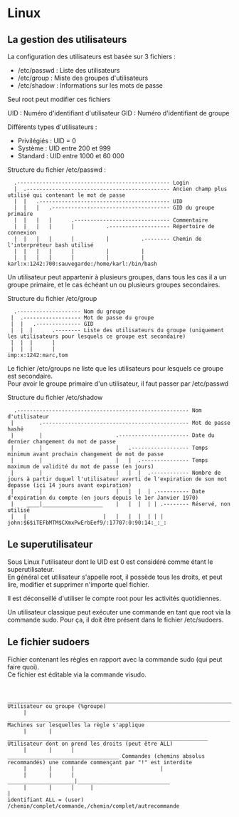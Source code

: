 # Linux

## La gestion des utilisateurs

La configuration des utilisateurs est basée sur 3 fichiers :
- /etc/passwd : Liste des utilisateurs
- /etc/group : Miste des groupes d'utilisateurs
- /etc/shadow : Informations sur les mots de passe

Seul root peut modifier ces fichiers

UID : Numéro d'identifiant d'utilisateur
GID : Numéro d'identifiant de groupe

Différents types d'utilisateurs :
- Privilégiés : UID = 0
- Système : UID entre 200 et 999
- Standard : UID entre 1000 et 60 000

Structure du fichier /etc/passwd :
```
  .------------------------------------------------ Login
  |  .--------------------------------------------- Ancien champ plus utilisé qui contenant le mot de passe
  |  |   .----------------------------------------- UID
  |  |   |   .------------------------------------- GID du groupe primaire
  |  |   |   |      .------------------------------ Commentaire
  |  |   |   |      |          .------------------- Répertoire de connexion
  |  |   |   |      |          |          .-------- Chemin de l'interpréteur bash utilisé
  |  |   |   |      |          |          |
  |  |   |   |      |          |          |
karl:x:1242:700:sauvegarde:/home/karl:/bin/bash
```
Un utilisateur peut appartenir à plusieurs groupes, dans tous les cas il a un groupe primaire, et le cas échéant un ou plusieurs groupes secondaires.

Structure du fichier /etc/group
```
  .-------------------- Nom du groupe
 |  .------------------ Mot de passe du groupe
 |  |   .-------------- GID
 |  |  |      .-------- Liste des utilisateurs du groupe (uniquement les utilisateurs pour lesquels ce groupe est secondaire)
 |  |  |      |
 |  |  |      |
imp:x:1242:marc,tom
```
Le fichier /etc/groups ne liste que les utilisateurs pour lesquels ce groupe est secondaire.  
Pour avoir le groupe primaire d'un utilisateur, il faut passer par /etc/passwd

Structure du fichier /etc/shadow
```
  .------------------------------------------------------ Nom d'utilisateur
 |        .---------------------------------------------- Mot de passe hashé
 |        |                       .---------------------- Date du dernier changement du mot de passe
 |        |                       |   .------------------ Temps minimum avant prochain changement de mot de passe
 |        |                       |   |  .--------------- Temps maximum de validité du mot de passe (en jours)
 |        |                       |   |  |  .------------ Nombre de jours à partir duquel l'utilisateur averti de l'expiration de son mot depasse (ici 14 jours avant expiration)
 |        |                       |   |  |  | .---------- Date d'expiration du compte (en jours depuis le 1er Janvier 1970)
 |    ____|___________________    |   |  |  | | .-------- Réservé, non utilisé
 |   |                        |   |   |  |  | | |
john:$6$iTEFbMTM$CXmxPwErbEef9/:17707:0:90:14:_:_:
```

## Le superutilisateur

Sous Linux l'utilisateur dont le UID est 0 est considéré comme étant le superutilisateur.  
En général cet utilisateur s'appelle root, il possède tous les droits, et peut lire, modifier et supprimer n'importe quel fichier.

Il est déconseillé d'utiliser le compte root pour les activités quotidiennes.

Un utilisateur classique peut exécuter une commande en tant que root via la commande sudo. Pour ça, il doit être présent dans le fichier /etc/sudoers.  

## Le fichier sudoers

Fichier contenant les règles en rapport avec la commande sudo (qui peut faire quoi).  
Ce fichier est éditable via la commande visudo.

```

      ______________________________________________________________________________ Utilisateur ou groupe (%groupe)
     |        ______________________________________________________________________ Machines sur lesquelles la règle s'applique
     |       |       _______________________________________________________________ Utilisateur dont on prend les droits (peut être ALL)
     |       |      |                            ___________________________________ Commandes (chemins absolus recommandés) une commande commençant par "!" est interdite
     |       |      |                           |
     |       |      |      _____________________|_____________________________
     |       |      |     |                                                   | 
identifiant	ALL = (user) /chemin/complet/commande,/chemin/complet/autrecommande
```



